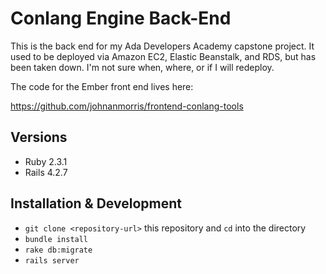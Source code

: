 # Conlang Engine Back-End
This is the back end for my Ada Developers
Academy capstone project. It used to be deployed
via Amazon EC2, Elastic Beanstalk, and RDS, but has
been taken down. I'm not sure when, where, or if I
will redeploy.

The code for the Ember front end lives here:

https://github.com/johnanmorris/frontend-conlang-tools

## Versions

* Ruby 2.3.1
* Rails 4.2.7

## Installation & Development

* `git clone <repository-url>` this repository and `cd` into the directory
* `bundle install`
* `rake db:migrate`
* `rails server`

